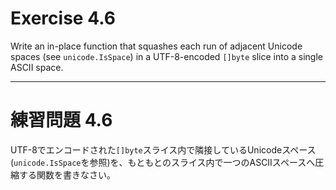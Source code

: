 # Exercise 4.6
Write an in-place function that squashes each run of adjacent Unicode spaces (see `unicode.IsSpace`) in a UTF-8-encoded `[]byte` slice into a single ASCII space.

---
# 練習問題 4.6
UTF-8でエンコードされた`[]byte`スライス内で隣接しているUnicodeスペース(`unicode.IsSpace`を参照)を、もともとのスライス内で一つのASCIIスペースへ圧縮する関数を書きなさい。
